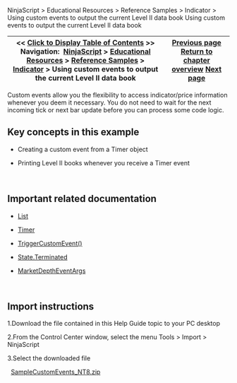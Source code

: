 ﻿
NinjaScript \> Educational Resources \> Reference Samples \> Indicator \> Using custom events to output the current Level II data book
Using custom events to output the current Level II data book

| \<\< [Click to Display Table of Contents](using_custom_events_to_output_.md) \>\> **Navigation:**     [NinjaScript](ninjascript.md) \> [Educational Resources](educational_resources.md) \> [Reference Samples](reference_samples.md) \> [Indicator](indicator2.md) \> Using custom events to output the current Level II data book | [Previous page](using_a_typeconverter_to_custo.md) [Return to chapter overview](indicator2.md) [Next page](using_streamreader_to_read_fro.md) |
| --- | --- |

Custom events allow you the flexibility to access indicator/price information whenever you deem it necessary. You do not need to wait for the next incoming tick or next bar update before you can process some code logic.
## 
## Key concepts in this example
- Creating a custom event from a Timer object

- Printing Level II books whenever you receive a Timer event

 
## Important related documentation
- [List](https://msdn.microsoft.com/en-us/library/6sh2ey19%28v=vs.110%29.aspx)

- [Timer](https://docs.microsoft.com/en-us/dotnet/api/system.windows.threading.dispatchertimer?view=netframework-4.7.2)

- [TriggerCustomEvent()](triggercustomevent.md)

- [State.Terminated](dispose.md)

- [MarketDepthEventArgs](marketdeptheventargs.md)

 
## Import instructions
1\.Download the file contained in this Help Guide topic to your PC desktop

2\.From the Control Center window, select the menu Tools \> Import \> NinjaScript

3\.Select the downloaded file

 
[SampleCustomEvents\_NT8\.zip](https://ninjatrader.com/support/helpGuides/nt8/samples/SampleCustomEvents_NT8.zip)
